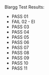 Blargg Test Results:
- PASS 01
- FAIL 02 - EI
- PASS 03
- PASS 04
- PASS 05
- PASS 06
- PASS 07
- PASS 08
- PASS 09
- PASS 10
- PASS 11